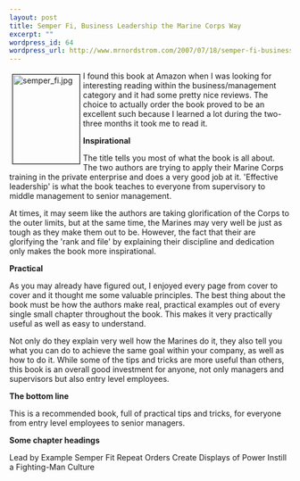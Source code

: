 ```yaml
--- 
layout: post
title: Semper Fi, Business Leadership the Marine Corps Way
excerpt: ""
wordpress_id: 64
wordpress_url: http://www.mrnordstrom.com/2007/07/18/semper-fi-business-leadership-the-marine-corps-way/
---
```

<img src="http://www.mrnordstrom.com/wp-content/uploads/reviews/semper_fi.jpg" alt="semper_fi.jpg" title="semper_fi.jpg" style="margin: 5px" align="left" border="1" height="160" width="120" />I found this book at Amazon when I was looking for interesting reading within the business/management category and it had some pretty nice reviews. The choice to actually order the book proved to be an excellent such because I learned a lot during the two-three months it took me to read it.

<strong>Inspirational</strong>

The title tells you most of what the book is all about. The two authors are trying to apply their Marine Corps training in the private enterprise and does a very good job at it. 'Effective leadership' is what the book teaches to everyone from supervisory to middle management to senior management.

<!--more-->At times, it may seem like the authors are taking glorification of the Corps to the outer limits, but at the same time, the Marines may very well be just as tough as they make them out to be. However, the fact that their are glorifying the 'rank and file' by explaining their discipline and dedication only makes the book more inspirational.

<strong>Practical</strong>

As you may already have figured out, I enjoyed every page from cover to cover and it thought me some valuable principles. The best thing about the book must be how the authors make real, practical examples out of every single small chapter throughout the book. This makes it very practically useful as well as easy to understand.

Not only do they explain very well how the Marines do it, they also tell you what you can do to achieve the same goal within your company, as well as how to do it. While some of the tips and tricks are more useful than others, this book is an overall good investment for anyone, not only managers and supervisors but also entry level employees.

<strong>The bottom line</strong>

This is a recommended book, full of practical tips and tricks, for everyone from entry level employees to senior managers.

<strong>Some chapter headings</strong>

Lead by Example
Semper Fit
Repeat Orders
Create Displays of Power
Instill a Fighting-Man Culture
